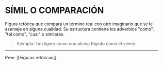 # SÍMIL O COMPARACIÓN 
Figura retórica que compara un término real con otro imaginario que se le asemeje en alguna cualidad. Su estructura contiene los adverbios "como", "tal como", "cual" o similares.   

>Ejemplo: 
>Tan ligero como una pluma 
>Rápido como el viento 

___
Prev: [[Figuras retòricas]]